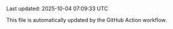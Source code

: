Last updated: 2025-10-04 07:09:33 UTC

This file is automatically updated by the GitHub Action workflow.
